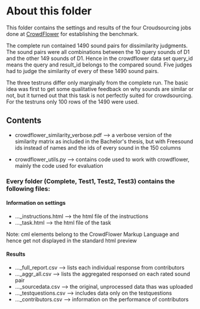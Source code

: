 # About this folder

This folder contains the settings and results of the four Croudsourcing jobs
done at [CrowdFlower](http://crowdflower.com/) for establishing the benchmark.

The complete run contained 1490 sound pairs for dissimilarity judgments.
The sound pairs were all combinations between the 10 query sounds of D1
and the other 149 sounds of D1. Hence in the crowdflower data set query_id 
means the query and result_id belongs to the compared sound.
Five judges had to judge the similarity of every of these 1490 sound pairs.

The three testruns differ only marginally from the complete run.
The basic idea was first to get some qualitative feedback on why sounds are 
similar or not, but it turned out that this task is not perfectly suited for 
crowdsourcing. For the testruns only 100 rows of the 1490 were used.

## Contents

* crowdflower_similarity_verbose.pdf --> a verbose version of the similarity matrix as included in the Bachelor's thesis, but with Freesound ids instead of names and the ids of every sound in the 150 columns

* crowdflower_utils.py --> contains code used to work with crowdflower, mainly the code used for evaluation


### Every folder (Complete, Test1, Test2, Test3) contains the following files:

#### Information on settings

* ..._instructions.html --> the html file of the instructions
* ..._task.html --> the html file of the task

Note: cml elements belong to the CrowdFlower Markup Language and hence get not 
displayed in the standard html preview


#### Results

* ..._full_report.csv --> lists each individual response from contributors
* ..._aggr_all.csv --> lists the aggregated responsed on each rated sound pair
* ..._sourcedata.csv --> the original, unprocessed data thas was uploaded
* ..._testquestions.csv --> includes data only on the testquestions
* ..._contributors.csv --> information on the performance of contributors
